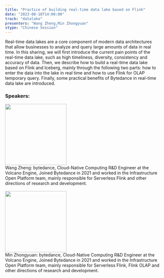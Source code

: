 ```yaml
---
title: "Practice of building real-time data lake based on Flink"
date: "2023-08-18T14:00:00" 
track: "datalake"
presenters: "Wang Zheng,Min Zhongyuan"
stype: "Chinese Session"
---
```

Real-time data lakes are a core component of modern data architectures that allow businesses to analyze and query large amounts of data in real time. In this sharing, we will first introduce the current pain points of the real-time data lake, such as high timeliness, diversity, consistency and accuracy of data. Then, we describe how to build a real-time data lake based on Flink and Iceberg, mainly through the following two parts: how to enter the data into the lake in real time and how to use Flink for OLAP temporary query. Finally, some practical benefits of Bytedance in real-time data lake are introduced.
 ### Speakers: 
 <img src="https://img.bagevent.com/resource/20230615/1616114803446195.png" width="200" /><br>Wang Zheng: bytedance, Cloud-Native Computing R&D Engineer at the Volcano Engine, Joined Bytedance in 2021 and worked in the Infrastructure Open Platform team, mainly responsible for Serverless Flink and other directions of research and development.
 <br><br><img src="https://img.bagevent.com/resource/20230615/1637571823446195.png" width="200" /><br>Min Zhongyuan: bytedance, Cloud-Native Computing R&D Engineer at the Volcano Engine, Joined Bytedance in 2021 and worked in the Infrastructure Open Platform team, mainly responsible for Serverless Flink, Flink OLAP and other directions of research and development.
 <br><br>
